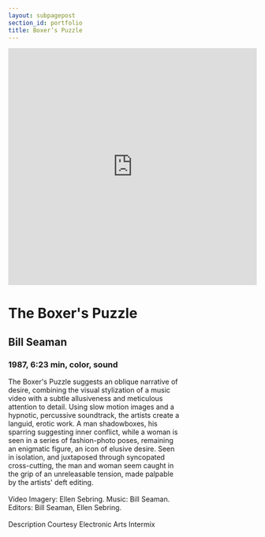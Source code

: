 ```yaml
---
layout: subpagepost
section_id: portfolio
title: Boxer’s Puzzle
---
```

<div class="full">
    <div class="row">
        <div class="large-12 large-centered columns">
        <iframe src="https://player.vimeo.com/video/405014961" width="640" height="480" frameborder="0" allow="autoplay; fullscreen" allowfullscreen></iframe>
        </div>
    </div>
    <div class="Text_works" style="padding-right: 30%">
    <h1>The Boxer's Puzzle</h1>
    <h2>Bill Seaman</h2>
    <h3>1987, 6:23 min, color, sound</h3>
    <p>
    The Boxer's Puzzle suggests an oblique narrative of desire, combining the visual stylization of a music video with a subtle allusiveness and meticulous attention to detail. Using slow motion images and a hypnotic, percussive soundtrack, the artists create a languid, erotic work. A man shadowboxes, his sparring suggesting inner conflict, while a woman is seen in a series of fashion-photo poses, remaining an enigmatic figure, an icon of elusive desire. Seen in isolation, and juxtaposed through syncopated cross-cutting, the man and woman seem caught in the grip of an unreleasable tension, made palpable by the artists' deft editing.
    <br><br>
Video Imagery: Ellen Sebring. Music: Bill Seaman. Editors: Bill Seaman, Ellen Sebring.
<br><br>
Description Courtesy Electronic Arts Intermix
    </p>
    </div>
</div>
<br>

